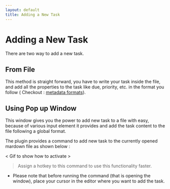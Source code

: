 ```yaml
---
layout: default
title: Adding a New Task
---
```


# Adding a New Task

There are two way to add a new task.

## From File

This method is straight forward, you have to write your task inside the file, and add all the properties to the task like due, priority, etc. in the format you follow ( Checkout : [metadata formats](./MetadataFormats.md)).

## Using Pop up Window

This window gives you the power to add new task to a file with easy, because of various input element it provides and add the task content to the file following a global format.

The plugin provides a command to add new task to the currently opened mardown file as shown below :

< Gif to show how to activate >

> Assign a hotkey to this command to use this functionality faster.

- Please note that before running the command (that is opening the window), place your cursor in the editor where you want to add the task.
